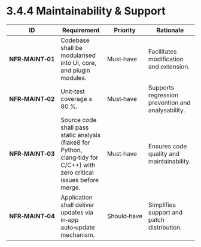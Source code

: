 # 3.4.4 Maintainability &amp; Support

| ID               | Requirement                                                                                                              | Priority    | Rationale                                         |
| ---------------- | ------------------------------------------------------------------------------------------------------------------------ | ----------- | ------------------------------------------------- |
| <a id="nfrMaint01">**NFR‑MAINT‑01**</a> | Codebase shall be modularised into UI, core, and plugin modules.                                                         | Must‑have   | Facilitates modification and extension.           |
| <a id="nfrMaint02">**NFR‑MAINT‑02**</a> | Unit‑test coverage ≥ 80 %.                                                                                               | Must‑have   | Supports regression prevention and analysability. |
| <a id="nfrMaint03">**NFR‑MAINT‑03**</a> | Source code shall pass static analysis (flake8 for Python, clang‑tidy for C/C++) with zero critical issues before merge. | Must‑have   | Ensures code quality and maintainability.         |
| <a id="nfrMaint04">**NFR‑MAINT‑04**</a> | Application shall deliver updates via in‑app auto‑update mechanism.                                                      | Should‑have | Simplifies support and patch distribution.        |